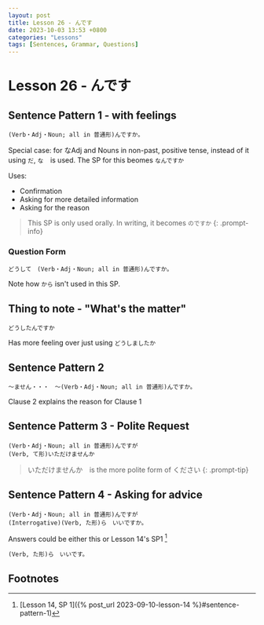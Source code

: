 ```yaml
--- 
layout: post 
title: Lesson 26 - んです
date: 2023-10-03 13:53 +0800 
categories: "Lessons"
tags: [Sentences, Grammar, Questions]
---
```

  
# Lesson 26 - んです

## Sentence Pattern 1 - with feelings
```
(Verb・Adj・Noun; all in 普通形)んですか。
```
Special case: for なAdj and Nouns in non-past, positive tense, instead of it using `だ`, `な`　is used. The SP for this beomes `なんですか`

Uses:
* Confirmation
* Asking for more detailed information
* Asking for the reason

> This SP is only used orally. In writing, it becomes `のですか`
{: .prompt-info}

### Question Form
```
どうして　(Verb・Adj・Noun; all in 普通形)んですか。
```
Note how `から` isn't used in this SP.

## Thing to note - "What's the matter"
```
どうしたんですか
```
Has more feeling over just using `どうしましたか`

## Sentence Pattern 2
```
～ません・・・　～(Verb・Adj・Noun; all in 普通形)んですか。
```
Clause 2 explains the reason for Clause 1

## Sentence Patterm 3 - Polite Request
```
(Verb・Adj・Noun; all in 普通形)んですが
(Verb, て形)いただけませんか
```

> いただけませんか　is the more polite form of ください
{: .prompt-tip}

## Sentence Pattern 4 - Asking for advice
```
(Verb・Adj・Noun; all in 普通形)んですが
(Interrogative)(Verb, た形)ら　いいですか。
```

Answers could be either this or  Lesson 14's SP1 [^fn1]
```
(Verb, た形)ら　いいです。
```

## Footnotes
[^fn1]: [Lesson 14, SP 1]({% post_url 2023-09-10-lesson-14 %}#sentence-pattern-1)
